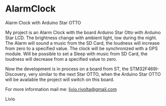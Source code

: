 # AlarmClock
Alarm Clock with Arduino Star OTTO

My project is an Alarm Clock with the board Arduino Star Otto with Arduino Star LCD.
The brightness change with ambient light, low during the night.
The Alarm will sound a music from the SD Card, the loudness will increase from zero to a specified value.
The clock will be synchronized with a GPS module.
Will be possible to set a Sleep with music from SD Card, the loudness will decrease from a specified value to zero.

Now the development is in process on a board from ST, the STM32F469I-Discovery, very similar to the next Star OTTO, when the Arduino Star OTTO will be available the project will switch on this board.

For more information mail me: livio.rivolta@gmail.com

Livio
